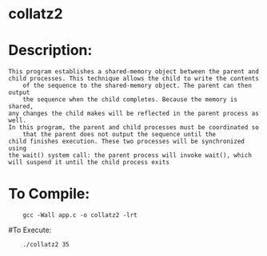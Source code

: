 # collatz2


# Description:
	This program establishes a shared-memory object between the parent and 
	child processes. This technique allows the child to write the contents
       	of the sequence to the shared-memory object. The parent can then output
       	the sequence when the child completes. Because the memory is shared, 
	any changes the child makes will be reflected in the parent process as well.
	In this program, the parent and child processes must be coordinated so
       	that the parent does not output the sequence until the
	child finishes execution. These two processes will be synchronized using
	the wait() system call: the parent process will invoke wait(), which
	will suspend it until the child process exits

# To Compile: 

        gcc -Wall app.c -o collatz2 -lrt

#To Execute: 

        ./collatz2 35
